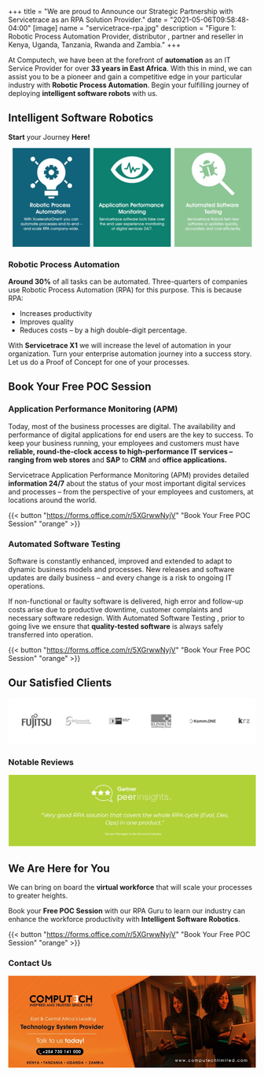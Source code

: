 +++
title = "We are proud to Announce our Strategic Partnership with Servicetrace as an RPA Solution Provider."
date = "2021-05-06T09:58:48-04:00"
[image]
  name = "servicetrace-rpa.jpg"
  description = "Figure 1: Robotic Process Automation Provider, distributor , partner and reseller in Kenya, Uganda, Tanzania, Rwanda and Zambia."
+++

At Computech, we have been at the forefront of __automation__ as an IT Service Provider for over __33 years in East Africa__. With this in mind, we can assist you to be a pioneer and gain a competitive edge in your particular industry with __Robotic Process Automation__. Begin your fulfilling journey of deploying __intelligent software robots__ with us.

## Intelligent Software Robotics

__Start__ your Journey __Here!__

![Figure 2: Computech & Servicetrace RPA Portfolio](/images/servicetraceartboard.jpg)

### Robotic Process Automation

__Around 30%__ of all tasks can be automated. Three-quarters of companies use Robotic Process Automation (RPA) for this purpose. This is because RPA:

- Increases productivity
- Improves quality 
- Reduces costs – by a high double-digit percentage. 

With __Servicetrace X1__ we will increase the level of automation in your organization. Turn your enterprise automation journey into a success story. 
Let us do a Proof of Concept for one of your processes.

## Book Your Free POC Session

### Application Performance Monitoring (APM)

Today, most of the business processes are digital. The availability and performance of digital applications for end users are the key to success. To keep your business running, your employees and customers must have __reliable, round-the-clock access to high-performance IT services – ranging from web stores__ and __SAP__ to __CRM__ and __office applications.__ 

Servicetrace Application Performance Monitoring (APM) provides detailed __information 24/7__ about the status of your most important digital services and processes – from the perspective of your employees and customers, at locations around the world.

{{< button "https://forms.office.com/r/5XGrwwNyjV" "Book Your Free POC Session" "orange" >}}

### Automated Software Testing

Software is constantly enhanced, improved and extended to adapt to dynamic business models and processes. New releases and software updates are daily business – and every change is a risk to ongoing IT operations. 

If non-functional or faulty software is delivered, high error and follow-up costs arise due to productive downtime, customer complaints and necessary software redesign. With Automated Software Testing , prior to going live we ensure that __quality-tested software__ is always safely transferred into operation.

{{< button "https://forms.office.com/r/5XGrwwNyjV" "Book Your Free POC Session" "orange" >}}

## Our Satisfied Clients

![Figure 3: Our Satisfied RPA Clients](/images/servicetrace-artboard.jpg)

### Notable Reviews

![Figure 4: Servicetrace RPA Gartner Reviews](/images/servicetrace.jpg)

## We Are Here for You

We can bring on board the __virtual workforce__ that will scale your processes to greater heights.

Book your __Free POC Session__ with our RPA Guru to learn our industry can enhance the workforce productivity with __Intelligent Software Robotics__.

{{< button "https://forms.office.com/r/5XGrwwNyjV" "Book Your Free POC Session" "orange" >}}

### Contact Us

[![](/images/computech-main-mage.jpg)](tel:+254730141000)